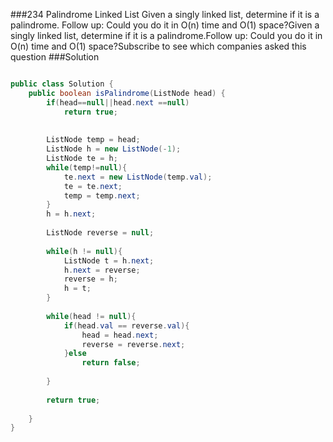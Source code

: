 ###234 Palindrome Linked List
Given a singly linked list, determine if it is a palindrome.
Follow up:
Could you do it in O(n) time and O(1) space?Given a singly linked list, determine if it is a palindrome.Follow up:
Could you do it in O(n) time and O(1) space?Subscribe to see which companies asked this question
###Solution
```java

public class Solution {
    public boolean isPalindrome(ListNode head) {
        if(head==null||head.next ==null)
            return true;
        
        
        ListNode temp = head;
        ListNode h = new ListNode(-1);
        ListNode te = h;
        while(temp!=null){
            te.next = new ListNode(temp.val);
            te = te.next;
            temp = temp.next;
        }
        h = h.next;
  
        ListNode reverse = null;
        
        while(h != null){
            ListNode t = h.next;
            h.next = reverse;
            reverse = h;
            h = t;
        }
        
        while(head != null){
            if(head.val == reverse.val){
                head = head.next;
                reverse = reverse.next;
            }else
                return false;
            
        }
        
        return true;
        
    }
}